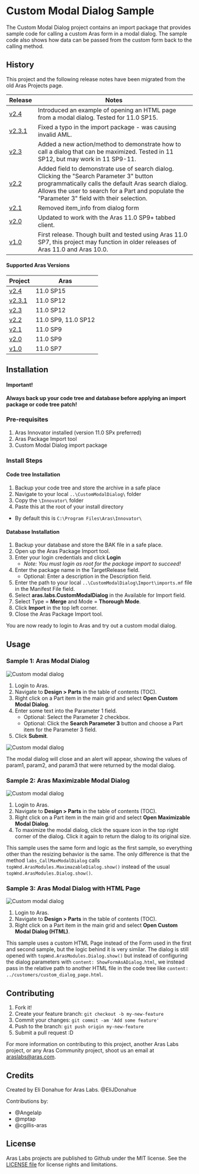 # Custom Modal Dialog Sample

The Custom Modal Dialog project contains an import package that provides sample code for calling a custom Aras form in a modal dialog. The sample code also shows how data can be passed from the custom form back to the calling method.

## History

This project and the following release notes have been migrated from the old Aras Projects page.

Release | Notes
--------|--------
[v2.4](https://github.com/ArasLabs/custom-modal-dialog/releases/tag/v2.4) | Introduced an example of opening an HTML page from a modal dialog. Tested for 11.0 SP15.
[v2.3.1](https://github.com/ArasLabs/custom-modal-dialog/releases/tag/v2.3.1) | Fixed a typo in the import package - was causing invalid AML.
[v2.3](https://github.com/ArasLabs/custom-modal-dialog/releases/tag/v2.3) | Added a new action/method to demonstrate how to call a dialog that can be maximized. Tested in 11 SP12, but may work in 11 SP9-11.
[v2.2](https://github.com/ArasLabs/custom-modal-dialog/releases/tag/v2.2) | Added field to demonstrate use of search dialog. Clicking the "Search Parameter 3" button programmatically calls the default Aras search dialog. Allows the user to search for a Part and populate the "Parameter 3" field with their selection.
[v2.1](https://github.com/ArasLabs/custom-modal-dialog/releases/tag/v2.1) | Removed item_info from dialog form
[v2.0](https://github.com/ArasLabs/custom-modal-dialog/releases/tag/v2.0) | Updated to work with the Aras 11.0 SP9+ tabbed client.
[v1.0](https://github.com/ArasLabs/custom-modal-dialog/releases/tag/v1.0) | First release. Though built and tested using Aras 11.0 SP7, this project may function in older releases of Aras 11.0 and Aras 10.0.

#### Supported Aras Versions

Project | Aras
--------|------
[v2.4](https://github.com/ArasLabs/custom-modal-dialog/releases/tag/v2.4) | 11.0 SP15
[v2.3.1](https://github.com/ArasLabs/custom-modal-dialog/releases/tag/v2.3.1) | 11.0 SP12
[v2.3](https://github.com/ArasLabs/custom-modal-dialog/releases/tag/v2.3) | 11.0 SP12
[v2.2](https://github.com/ArasLabs/custom-modal-dialog/releases/tag/v2.2) | 11.0 SP9, 11.0 SP12
[v2.1](https://github.com/ArasLabs/custom-modal-dialog/releases/tag/v2.1) | 11.0 SP9
[v2.0](https://github.com/ArasLabs/custom-modal-dialog/releases/tag/v2.0) | 11.0 SP9
[v1.0](https://github.com/ArasLabs/custom-modal-dialog/releases/tag/v1.0) | 11.0 SP7

## Installation

#### Important!
**Always back up your code tree and database before applying an import package or code tree patch!**

### Pre-requisites

1. Aras Innovator installed (version 11.0 SPx preferred)
2. Aras Package Import tool
3. Custom Modal Dialog import package

### Install Steps

#### Code tree Installation
1. Backup your code tree and store the archive in a safe place
2. Navigate to your local `..\CustomModalDialog\` folder
3. Copy the `\Innovator\` folder
4. Paste this at the root of your install directory
+ By default this is `C:\Program Files\Aras\Innovator\`

#### Database Installation

1. Backup your database and store the BAK file in a safe place.
2. Open up the Aras Package Import tool.
3. Enter your login credentials and click **Login**
    * _Note: You must login as root for the package import to succeed!_
4. Enter the package name in the TargetRelease field.
    * Optional: Enter a description in the Description field.
5. Enter the path to your local `..\CustomModalDialog\Import\imports.mf` file in the Manifest File field.
6. Select **aras.labs.CustomModalDialog** in the Available for Import field.
7. Select Type = **Merge** and Mode = **Thorough Mode**.
8. Click **Import** in the top left corner.
9. Close the Aras Package Import tool.

You are now ready to login to Aras and try out a custom modal dialog.

## Usage

### Sample 1: Aras Modal Dialog

![Custom modal dialog](./Screenshots/dialog.png)

1. Login to Aras.
2. Navigate to **Design > Parts** in the table of contents (TOC).
3. Right click on a Part item in the main grid and select **Open Custom Modal Dialog**.
4. Enter some text into the Parameter 1 field.
    * Optional: Select the Parameter 2 checkbox.
    * Optional: Click the **Search Parameter 3** button and choose a Part item for the Parameter 3 field.
5. Click **Submit**.

![Custom modal dialog](./Screenshots/result.png)

The modal dialog will close and an alert will appear, showing the values of param1, param2, and param3 that were returned by the modal dialog.

### Sample 2: Aras Maximizable Modal Dialog

![Custom modal dialog](./Screenshots/max-dialog.gif)

1. Login to Aras.
2. Navigate to **Design > Parts** in the table of contents (TOC).
3. Right click on a Part item in the main grid and select **Open Maximizable Modal Dialog**.
4. To maximize the modal dialog, click the square icon in the top right corner of the dialog. Click it again to return the dialog to its original size.

This sample uses the same form and logic as the first sample, so everything other than the resizing behavior is the same. The only difference is that the method `labs_CallMaxModalDialog` calls `topWnd.ArasModules.MaximazableDialog.show()` instead of the usual `topWnd.ArasModules.Dialog.show()`.

### Sample 3: Aras Modal Dialog with HTML Page
![Custom modal dialog](./Screenshots/html-dialog.png)

1. Login to Aras.
2. Navigate to **Design > Parts** in the table of contents (TOC).
3. Right click on a Part item in the main grid and select **Open Custom Modal Dialog (HTML)**.

This sample uses a custom HTML Page instead of the Form used in the first and second sample, but the logic behind it is very similar. The dialog is still opened with `topWnd.ArasModules.Dialog.show()` but instead of configuring the dialog parameters with `content: ShowFormAsADialog.html`, we instead pass in the relative path to another HTML file in the code tree like `content: ../customers/custom_dialog_page.html`.

## Contributing

1. Fork it!
2. Create your feature branch: `git checkout -b my-new-feature`
3. Commit your changes: `git commit -am 'Add some feature'`
4. Push to the branch: `git push origin my-new-feature`
5. Submit a pull request :D

For more information on contributing to this project, another Aras Labs project, or any Aras Community project, shoot us an email at araslabs@aras.com.

## Credits

Created by Eli Donahue for Aras Labs. @EliJDonahue

Contributions by:
* @AngelaIp
* @mptap
* @cgillis-aras

## License

Aras Labs projects are published to Github under the MIT license. See the [LICENSE file](./LICENSE.md) for license rights and limitations.

